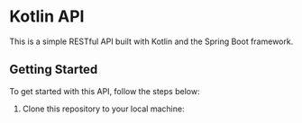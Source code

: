 # Kotlin API

This is a simple RESTful API built with Kotlin and the Spring Boot framework.

## Getting Started

To get started with this API, follow the steps below:

1. Clone this repository to your local machine:
